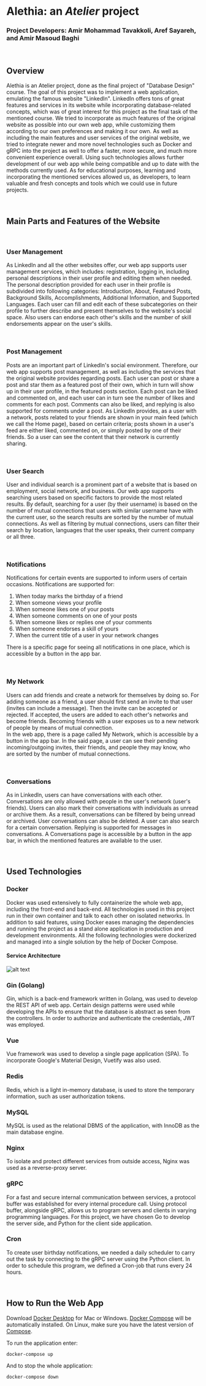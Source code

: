 # Alethia: an *Atelier* project
### Project Developers: Amir Mohammad Tavakkoli, Aref Sayareh, and Amir Masoud Baghi

<br>

## Overview
Alethia is an Atelier project, done as the final project of "Database Design" course. The goal of this project was to implement a web application, emulating the famous website "LinkedIn".
LinkedIn offers tons of great features and services in its website while incorporating database-related concepts, which was of great interest for this project as the final task of the mentioned course.
We tried to incorporate as much features of the original website as possible into our own web app, while customizing them according to our own preferences and making it our own. As well as including the main features and user services of the original website,
we tried to integrate newer and more novel technologies such as Docker and gRPC into the project as well to offer a faster, more secure, and much more convenient experience overall. Using such technologies allows further development of our web app while being compatible
and up to date with the methods currently used. As for educational purposes, learning and incorporating the mentioned services allowed us, as developers, to learn valuable and fresh concepts and tools which we could use in future projects.

<br>

## Main Parts and Features of the Website

<br>

### User Management
As LinkedIn and all the other websites offer, our web app supports user management services, which includes: registration, logging in, including personal descriptions in their user profile and editing them when needed.
The personal description provided for each user in their profile is subdivided into following categories: Introduction, About, Featured Posts, Background Skills, Accomplishments, Additional Information, and Supported Languages.
Each user can fill and edit each of these subcategories on their profile to further describe and present themselves to the website's social space. Also users can endorse each other's skills and the number of skill endorsements appear on the user's skills.

<br>

### Post Management
Posts are an important part of LinkedIn's social environment. Therefore, our web app supports post management, as well as including the services that the original website provides regarding posts. Each user can post or share a post and star them as a featured post of their own,
which in turn will show up in their user profile, in the featured posts section. Each post can be liked and commented on, and each user can in turn see the number of likes and comments for each post. Comments can also be liked, and replying is also supported for comments under a post.
As LinkedIn provides, as a user with a network, posts related to your friends are shown in your main feed (which we call the Home page), based on certain criteria; posts shown in a user's feed are either liked, commented on, or simply posted by one of their friends.
So a user can see the content that their network is currently sharing.

<br>

### User Search
User and individual search is a prominent part of a website that is based on employment, social network, and business. Our web app supports searching users based on specific factors to provide the most related results. By default, searching for a user (by their username) is based on the number of mutual connections
that users with similar username have with the current user, so the search results are sorted by the number of mutual connections. As well as filtering by mutual connections, users can filter their search by location, languages that the user speaks, their current company or all three.

<br> 

### Notifications 
Notifications for certain events are supported to inform users of certain occasions. Notifications are supported for:
1. When today marks the birthday of a friend
2. When someone views your profile
3. When someone likes one of your posts
4. When someone comments on one of your posts
5. When someone likes or replies one of your comments
6. When someone endorses a skill of yours
7. When the current title of a user in your network changes

There is a specific page for seeing all notifications in one place, which is accessible by a button in the app bar. 


<br>


### My Network
Users can add friends and create a network for themselves by doing so. For adding someone as a friend, a user should first 
send an invite to that user (invites can include a message). Then the invite can be accepted or rejected. If accepted, the users
are added to each other's networks and become friends. Becoming friends with a user exposes us to a new network of people by means
of mutual connection.  
In the web app, there is a page called My Network, which is accessible by a button in the app bar. In the said
page, a user can see their pending incoming/outgoing invites, their friends, and people they may know, who are sorted by the number of
mutual connections.

<br>

### Conversations
As in LinkedIn, users can have conversations with each other. Conversations are only allowed with people in the user's network (user's friends).
Users can also mark their conversations with individuals as unread or archive them. As a result, conversations can be filtered by being unread or archived.
User conversations can also be deleted. A user can also search for a certain conversation. Replying is supported for messages in conversations.
A Conversations page is accessible by a button in the app bar, in which the mentioned features are available to the user.

<br>

## Used Technologies

### Docker
Docker was used extensively to fully containerize the whole web app, including the front-end and back-end. All technologies used in this project run in their
own container and talk to each other on isolated networks. In addition to said features, using Docker eases managing the dependencies and running the project
as a stand alone application in production and development environments. All the following technologies were dockerized and managed into a single solution by 
the help of Docker Compose. 

#### Service Architecture

![alt text](docs/service_architecture.png)

### Gin (Golang)
Gin, which is a back-end framework written in Golang, was used to develop the REST API of web app. Certain design patterns were used while developing the APIs to ensure 
that the database is abstract as seen from the controllers. In order to authorize and authenticate the credentials, JWT was employed. 

### Vue
Vue framework was used to develop a single page application (SPA). To incorporate Google's Material Design, Vuetify was also used.

### Redis
Redis, which is a light in-memory database, is used to store the temporary information, such as user authorization tokens.

### MySQL
MySQL is used as the relational DBMS of the application, with InnoDB as the main database engine.

### Nginx
To isolate and protect different services from outside access, Nginx was used as a reverse-proxy server.

### gRPC
For a fast and secure internal communication between services, a protocol buffer was established for every internal procedure call. Using protocol buffer, 
alongside gRPC, allows us to program servers and clients in varying programming languages. For this project, we have chosen Go to develop the server side,
and Python for the client side application. 

### Cron
To create user birthday notifications, we needed a daily scheduler to carry out the task by connecting to the gRPC server using the Python client. In order
to schedule this program, we defined a Cron-job that runs every 24 hours. 

<br>

## How to Run the Web App
Download [Docker Desktop](https://www.docker.com/products/docker-desktop) for Mac or Windows. [Docker Compose](https://docs.docker.com/compose) will be automatically installed. On Linux, make sure you have the latest version of [Compose](https://docs.docker.com/compose/install/).

To run the application enter:

```
docker-compose up
```

And to stop the whole application:

```
docker-compose down
```



